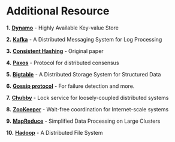 # Additional Resource

**1.** [**Dynamo**](https://www.allthingsdistributed.com/2007/10/amazons\_dynamo.html) - Highly Available Key-value Store

**2.** [**Kafka**](http://notes.stephenholiday.com/Kafka.pdf) - A Distributed Messaging System for Log Processing

**3.** [**Consistent Hashing**](https://www.akamai.com/content/dam/site/en/documents/research-paper/consistent-hashing-and-random-trees-distributed-caching-protocols-for-relieving-hot-spots-on-the-world-wide-web-technical-publication.pdf) - Original paper

**4.** [**Paxos**](https://www.microsoft.com/en-us/research/uploads/prod/2016/12/paxos-simple-Copy.pdf) - Protocol for distributed consensus

**5.** [**Bigtable**](https://research.google/pubs/pub27898/) - A Distributed Storage System for Structured Data

**6.** [**Gossip protocol**](http://highscalability.com/blog/2011/11/14/using-gossip-protocols-for-failure-detection-monitoring-mess.html) - For failure detection and more.

**7.** [**Chubby**](http://static.googleusercontent.com/media/research.google.com/en/us/archive/chubby-osdi06.pdf) - Lock service for loosely-coupled distributed systems

**8.** [**ZooKeeper**](https://www.usenix.org/legacy/event/usenix10/tech/full\_papers/Hunt.pdf) - Wait-free coordination for Internet-scale systems

**9.** [**MapReduce**](https://static.googleusercontent.com/media/research.google.com/en/archive/mapreduce-osdi04.pdf) - Simplified Data Processing on Large Clusters

**10.** [**Hadoop**](http://storageconference.us/2010/Papers/MSST/Shvachko.pdf) - A Distributed File System
